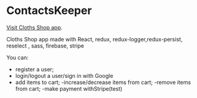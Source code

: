 # ContactsKeeper

[Visit Cloths Shop app](https://cloths-shop.herokuapp.com/).

Cloths Shop app made with React, redux, redux-logger,redux-persist, reselect  , sass,  firebase, stripe

You can:
- register a user;
- login/logout a user/sign in with Google
- add items to cart;
-increase/decrease items from cart;
-remove items from cart;
-make payment withStripe(test)
